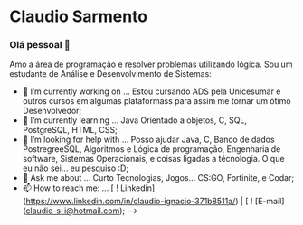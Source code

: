 
# Claudio Sarmento

### Olá pessoal 👋

Amo a área de programação e resolver problemas utilizando lógica.
Sou um estudante de Análise e Desenvolvimento de Sistemas:

- 🔭 I’m currently working on ... Estou cursando ADS pela Unicesumar e outros cursos em algumas plataformass para assim me tornar um ótimo Desenvolvedor;
- 🌱 I’m currently learning ... Java Orientado a objetos, C, SQL, PostgreSQL, HTML, CSS;
- 🤔 I’m looking for help with ... Posso ajudar Java, C, Banco de dados PostregreeSQL, Algoritmos e Lógica de programação, Engenharia de software, Sistemas Operacionais, e coisas ligadas a técnologia. O que eu não sei... eu pesquiso :D;
- 💬 Ask me about ... Curto Tecnologias, Jogos... CS:GO, Fortinite, e Codar;
- 📫 How to reach me: ... [ ! Linkedin] (https://www.linkedin.com/in/claudio-ignacio-371b8511a/) | [ ! [E-mail] (claudio-s-i@hotmail.com);
-->
